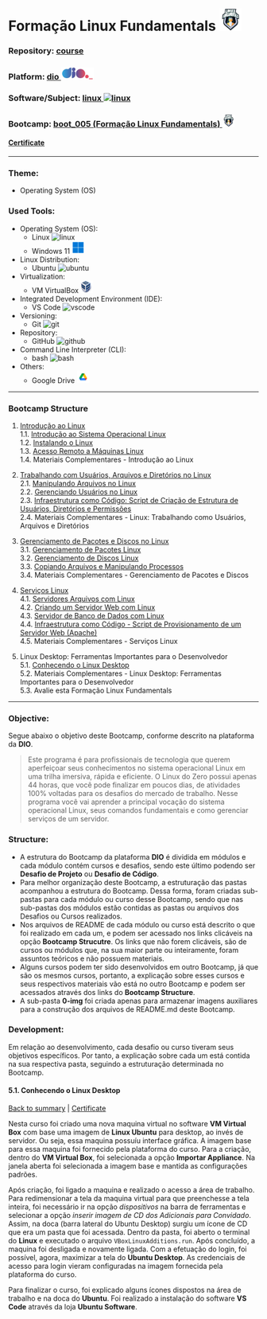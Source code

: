 # Formação Linux Fundamentals   <img src="./0-aux/logo_boot.png" alt="boot_005" width="auto" height="45">

### Repository: [course](../../../)   
### Platform: <a href="../../">dio   <img src="https://github.com/PedroHeeger/main/blob/main/0-aux/logos/plataforma/dio.jpeg" alt="dio" width="auto" height="25"></a>   
### Software/Subject: <a href="../">linux   <img src="https://cdn.jsdelivr.net/gh/devicons/devicon/icons/linux/linux-original.svg" alt="linux" width="auto" height="25"></a>
### Bootcamp: <a href="./">boot_005 (Formação Linux Fundamentals)   <img src="./0-aux/logo_boot.png" alt="boot_005" width="auto" height="25"></a>

#### <a href="https://github.com/PedroHeeger/main/blob/main/cert_ti/03-conclu/os/linux/(23-08-03)%20Cert%20Formacao%20Linux%20Fundamentals%20PH%20DIO.pdf">Certificate</a>

---

### Theme:
- Operating System (OS)

### Used Tools:
- Operating System (OS): 
  - Linux   <img src="https://cdn.jsdelivr.net/gh/devicons/devicon/icons/linux/linux-original.svg" alt="linux" width="auto" height="25">
  - Windows 11 <img src="https://github.com/PedroHeeger/main/blob/main/0-aux/logos/software/windows11.png" alt="windows11" width="auto" height="25">
- Linux Distribution: 
  - Ubuntu <img src="https://cdn.jsdelivr.net/gh/devicons/devicon/icons/ubuntu/ubuntu-plain.svg" alt="ubuntu" width="auto" height="25">
- Virtualization: 
  - VM VirtualBox <img src="https://github.com/PedroHeeger/main/blob/main/0-aux/logos/software/vm_virtualbox.png" alt="vm_virtualbox" width="auto" height="25">
- Integrated Development Environment (IDE):
  - VS Code   <img src="https://cdn.jsdelivr.net/gh/devicons/devicon/icons/vscode/vscode-original.svg" alt="vscode" width="auto" height="25">
- Versioning: 
  - Git   <img src="https://cdn.jsdelivr.net/gh/devicons/devicon/icons/git/git-original.svg" alt="git" width="auto" height="25">
- Repository:
  - GitHub   <img src="https://cdn.jsdelivr.net/gh/devicons/devicon/icons/github/github-original.svg" alt="github" width="auto" height="25">
- Command Line Interpreter (CLI):
  - bash <img src="https://cdn.jsdelivr.net/gh/devicons/devicon/icons/bash/bash-original.svg" alt="bash" width="auto" height="25">
- Others:
  - Google Drive <img src="https://github.com/PedroHeeger/main/blob/main/0-aux/logos/software/google_drive.png" width="auto" height="25">

---

### Bootcamp Structure
1. [Introdução ao Linux](https://github.com/PedroHeeger/boot/tree/main/dio/linux/boot_03/02-linux)   
  1.1. [Introdução ao Sistema Operacional Linux](https://github.com/PedroHeeger/boot/tree/main/dio/linux/boot_03/02-linux#item2.1)    
  1.2. [Instalando o Linux](https://github.com/PedroHeeger/boot/tree/main/dio/linux/boot_03/02-linux#item2.2)   
  1.3. [Acesso Remoto a Máquinas Linux](https://github.com/PedroHeeger/boot/tree/main/dio/linux/boot_03/02-linux#item2.3)   
  1.4. Materiais Complementares - Introdução ao Linux   

2. [Trabalhando com Usuários, Arquivos e Diretórios no Linux](https://github.com/PedroHeeger/boot/tree/main/dio/linux/boot_03/02-linux)    
  2.1. [Manipulando Arquivos no Linux](https://github.com/PedroHeeger/boot/tree/main/dio/linux/boot_03/02-linux#item2.4)   
  2.2. [Gerenciando Usuários no Linux](https://github.com/PedroHeeger/boot/tree/main/dio/linux/boot_03/02-linux#item2.5)   
  2.3. [Infraestrutura como Código: Script de Criação de Estrutura de Usuários, Diretórios e Permissões](https://github.com/PedroHeeger/boot/tree/main/dio/linux/boot_03/02-linux#item2.9)   
  2.4. Materiais Complementares - Linux: Trabalhando como Usuários, Arquivos e Diretórios      

3. [Gerenciamento de Pacotes e Discos no Linux](https://github.com/PedroHeeger/boot/tree/main/dio/linux/boot_03/02-linux)   
  3.1. [Gerenciamento de Pacotes Linux](https://github.com/PedroHeeger/boot/tree/main/dio/linux/boot_03/02-linux#item2.6)   
  3.2. [Gerenciamento de Discos Linux](https://github.com/PedroHeeger/boot/tree/main/dio/linux/boot_03/02-linux#item2.7)   
  3.3. [Copiando Arquivos e Manipulando Processos](https://github.com/PedroHeeger/boot/tree/main/dio/linux/boot_03/02-linux#item2.8)   
  3.4. Materiais Complementares - Gerenciamento de Pacotes e Discos   

4. [Serviços Linux](https://github.com/PedroHeeger/boot/tree/main/dio/linux/boot_03/03-servidor_linux)   
  4.1. [Servidores Arquivos com Linux](https://github.com/PedroHeeger/boot/tree/main/dio/linux/boot_03/03-servidor_linux#item3.1)   
  4.2. [Criando um Servidor Web com Linux](https://github.com/PedroHeeger/boot/tree/main/dio/linux/boot_03/03-servidor_linux#item3.2)   
  4.3. [Servidor de Banco de Dados com Linux](https://github.com/PedroHeeger/boot/tree/main/dio/linux/boot_03/03-servidor_linux#item3.3)   
  4.4. [Infraestrutura como Código - Script de Provisionamento de um Servidor Web (Apache)](https://github.com/PedroHeeger/boot/tree/main/dio/linux/boot_03/03-servidor_linux#item3.4)   
  4.5. Materiais Complementares - Serviços Linux

5. Linux Desktop: Ferramentas Importantes para o Desenvolvedor   
  5.1. <a href="#item5.1">Conhecendo o Linux Desktop</a><br>
  5.2. Materiais Complementares - Linux Desktop: Ferramentas Importantes para o Desenvolvedor   
  5.3. Avalie esta Formação Linux Fundamentals

---

### Objective:
Segue abaixo o objetivo deste Bootcamp, conforme descrito na plataforma da **DIO**.
  
>Este programa é para profissionais de tecnologia que querem aperfeiçoar seus conhecimentos no sistema operacional Linux em uma trilha imersiva, rápida e eficiente. O Linux do Zero possui apenas 44 horas, que você pode finalizar em poucos dias, de atividades 100% voltadas para os desafios do mercado de trabalho. Nesse programa você vai aprender a principal vocação do sistema operacional Linux, seus comandos fundamentais e como gerenciar serviços de um servidor.

### Structure:
- A estrutura do Bootcamp da plataforma **DIO** é dividida em módulos e cada módulo contém cursos e desafios, sendo este último podendo ser **Desafio de Projeto** ou **Desafio de Código**. 
- Para melhor organização deste Bootcamp, a estruturação das pastas acompanhou a estrutura do Bootcamp. Dessa forma, foram criadas sub-pastas para cada módulo ou curso desse Bootcamp, sendo que nas sub-pastas dos módulos estão contidas as pastas ou arquivos dos Desafios ou Cursos realizados.
- Nos arquivos de README de cada módulo ou curso está descrito o que foi realizado em cada um, e podem ser acessado nos links clicáveis na opção **Bootcamp Strucutre**. Os links que não forem clicáveis, são de cursos ou módulos que, na sua maior parte ou inteiramente, foram assuntos teóricos e não possuem materiais.
- Alguns cursos podem ter sido desenvolvidos em outro Bootcamp, já que são os mesmos cursos, portanto, a explicação sobre esses cursos e seus respectivos materiais vão está no outro Bootcamp e podem ser acessados através dos links do **Bootcamp Structure**.
- A sub-pasta **0-img** foi criada apenas para armazenar imagens auxiliares para a construção dos arquivos de README.md deste Bootcamp.

### Development:
Em relação ao desenvolvimento, cada desafio ou curso tiveram seus objetivos específicos. Por tanto, a explicação sobre cada um está contida na sua respectiva pasta, seguindo a estruturação determinada no Bootcamp.

  <a name="item5.1"><h4>5.1. Conhecendo o Linux Desktop</h4></a>[Back to summary](#item5) | <a href="https://github.com/PedroHeeger/main/blob/main/cert_ti/04-curso/os/linux/(23-08-03)%20Conhecendo%20o%20Linux%20Desktop%20PH%20DIO.pdf">Certificate</a>

  Nesta curso foi criado uma nova maquina virtual no software **VM Virtual Box** com base uma imagem de **Linux Ubuntu** para desktop, ao invés de servidor. Ou seja, essa maquina possuíu interface gráfica. A imagem base para essa maquina foi fornecido pela plataforma do curso. Para a criação, dentro do **VM Virtual Box**, foi selecionada a opção **Importar Appliance**. Na janela aberta foi selecionada a imagem base e mantida as configurações padrões.

  Após criação, foi ligado a maquina e realizado o acesso a área de trabalho. Para redimensionar a tela da maquina virtual para que preenchesse a tela inteira, foi necessário ir na opção *dispositivos* na barra de ferramentas e selecionar a opção *inserir imagem de CD dos Adicionais para Convidado*. Assim, na doca (barra lateral do Ubuntu Desktop) surgiu um ícone de CD que era um pasta que foi acessada. Dentro da pasta, foi aberto o terminal do **Linux** e executado o arquivo `VBoxLinuxAdditions.run`. Após concluído, a maquina foi desligada e novamente ligada. Com a efetuação do login, foi possível, agora, maximizar a tela do **Ubuntu Desktop**. As credenciais de acesso para login vieram configuradas na imagem fornecida pela plataforma do curso.

  Para finalizar o curso, foi explicado alguns ícones dispostos na área de trabalho e na doca do **Ubuntu**. Foi realizado a instalação do software **VS Code** através da loja **Ubuntu Software**.
